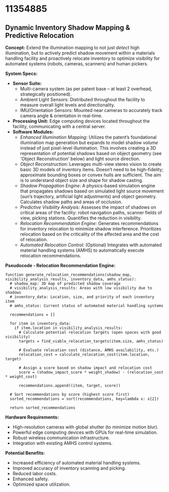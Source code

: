 # 11354885

## Dynamic Inventory Shadow Mapping & Predictive Relocation

**Concept:** Extend the illumination mapping to not just *detect* high illumination, but to actively predict shadow movement within a materials handling facility and proactively relocate inventory to optimize visibility for automated systems (robots, cameras, scanners) and human pickers.

**System Specs:**

*   **Sensor Suite:**
    *   Multi-camera system (as per patent base – at least 2 overhead, strategically positioned).
    *   Ambient Light Sensors: Distributed throughout the facility to measure overall light levels and directionality.
    *   IMU/Orientation Sensors: Mounted near cameras to accurately track camera angle & orientation in real-time.
*   **Processing Unit:** Edge computing devices located throughout the facility, communicating with a central server.
*   **Software Modules:**
    *   *Enhanced Illumination Mapping:* Utilizes the patent’s foundational illumination map generation but expands to model shadow *volume* instead of just pixel-level illumination. This involves creating a 3D representation of potential shadows based on object geometry (see 'Object Reconstruction' below) and light source direction.
    *   *Object Reconstruction:*  Leverages multi-view stereo vision to create basic 3D models of inventory items. Doesn’t need to be high-fidelity; approximate bounding boxes or convex hulls are sufficient. The aim is to understand object size and shape for shadow casting.
    *   *Shadow Propagation Engine:* A physics-based simulation engine that propagates shadows based on simulated light source movement (sun’s trajectory, artificial light adjustments) and object geometry.  Calculates shadow paths and areas of occlusion.
    *   *Predictive Visibility Analysis:* Assesses the impact of shadows on critical areas of the facility: robot navigation paths, scanner fields of view, picking stations. Quantifies the reduction in visibility.
    *   *Relocation Recommendation Engine:* Generates recommendations for inventory relocation to minimize shadow interference.  Prioritizes relocation based on the criticality of the affected area and the cost of relocation.
    *   *Automated Relocation Control:* (Optional) Integrates with automated material handling systems (AMHS) to automatically execute relocation recommendations.

**Pseudocode - Relocation Recommendation Engine:**

```
function generate_relocation_recommendations(shadow_map, visibility_analysis_results, inventory_data, amhs_status):
  # shadow_map: 3D map of predicted shadow coverage
  # visibility_analysis_results: Areas with low visibility due to shadows
  # inventory_data: Location, size, and priority of each inventory item
  # amhs_status: Current status of automated material handling systems

  recommendations = []

  for item in inventory_data:
    if item.location in visibility_analysis_results:
      # Calculate potential relocation targets (open spaces with good visibility)
      targets = find_viable_relocation_targets(item.size, amhs_status)

      # Evaluate relocation cost (distance, AMHS availability, etc.)
      relocation_cost = calculate_relocation_cost(item.location, target)

      # Assign a score based on shadow impact and relocation cost
      score = (shadow_impact_score * weight_shadow) - (relocation_cost * weight_cost)

      recommendations.append((item, target, score))

  # Sort recommendations by score (highest score first)
  sorted_recommendations = sort(recommendations, key=lambda x: x[2])

  return sorted_recommendations
```

**Hardware Requirements:**

*   High-resolution cameras with global shutter (to minimize motion blur).
*   Powerful edge computing devices with GPUs for real-time simulation.
*   Robust wireless communication infrastructure.
*   Integration with existing AMHS control systems.

**Potential Benefits:**

*   Increased efficiency of automated material handling systems.
*   Improved accuracy of inventory scanning and picking.
*   Reduced labor costs.
*   Enhanced safety.
*   Optimized space utilization.